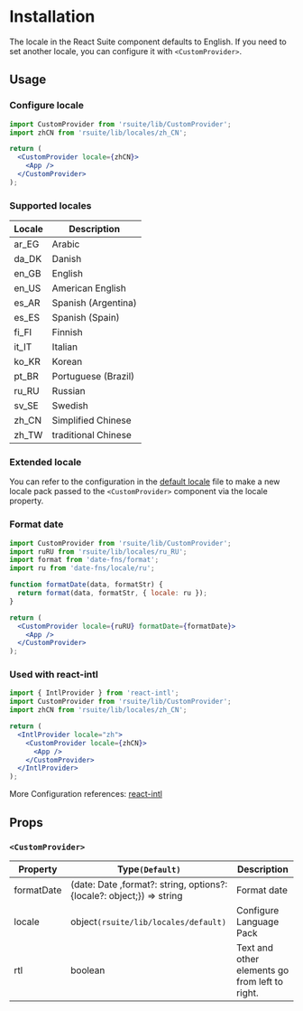 # Installation

The locale in the React Suite component defaults to English. If you need to set another locale, you can configure it with `<CustomProvider>`.

## Usage

### Configure locale

```jsx
import CustomProvider from 'rsuite/lib/CustomProvider';
import zhCN from 'rsuite/lib/locales/zh_CN';

return (
  <CustomProvider locale={zhCN}>
    <App />
  </CustomProvider>
);
```

<!--{include:`locales.md`}-->

### Supported locales

| Locale | Description         |
| ------ | ------------------- |
| ar_EG  | Arabic              |
| da_DK  | Danish              |
| en_GB  | English             |
| en_US  | American English    |
| es_AR  | Spanish (Argentina) |
| es_ES  | Spanish (Spain)     |
| fi_FI  | Finnish             |
| it_IT  | Italian             |
| ko_KR  | Korean              |
| pt_BR  | Portuguese (Brazil) |
| ru_RU  | Russian             |
| sv_SE  | Swedish             |
| zh_CN  | Simplified Chinese  |
| zh_TW  | traditional Chinese |

### Extended locale

You can refer to the configuration in the [default locale](https://github.com/rsuite/rsuite/blob/master/src/locales/default.ts) file to make a new locale pack passed to the `<CustomProvider>` component via the locale property.

### Format date

```jsx
import CustomProvider from 'rsuite/lib/CustomProvider';
import ruRU from 'rsuite/lib/locales/ru_RU';
import format from 'date-fns/format';
import ru from 'date-fns/locale/ru';

function formatDate(data, formatStr) {
  return format(data, formatStr, { locale: ru });
}

return (
  <CustomProvider locale={ruRU} formatDate={formatDate}>
    <App />
  </CustomProvider>
);
```

### Used with react-intl

```jsx
import { IntlProvider } from 'react-intl';
import CustomProvider from 'rsuite/lib/CustomProvider';
import zhCN from 'rsuite/lib/locales/zh_CN';

return (
  <IntlProvider locale="zh">
    <CustomProvider locale={zhCN}>
      <App />
    </CustomProvider>
  </IntlProvider>
);
```

More Configuration references: [react-intl](https://github.com/yahoo/react-intl)

## Props

### `<CustomProvider>`

| Property   | Type`(Default)`                                                       | Description                                    |
| ---------- | --------------------------------------------------------------------- | ---------------------------------------------- |
| formatDate | (date: Date ,format?: string, options?: {locale?: object;}) => string | Format date                                    |
| locale     | object`(rsuite/lib/locales/default)`                                  | Configure Language Pack                        |
| rtl        | boolean                                                               | Text and other elements go from left to right. |
